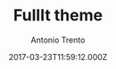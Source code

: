 ---
title: FullIt theme
github: 'https://github.com/fullit/fullit.github.io'
demo: 'https://fullit.github.io'
author: Antonio Trento
ssg:
  - Jekyll
cms:
  - No Cms
date: 2017-03-23T11:59:12.000Z
github_branch: master
stale: true
---